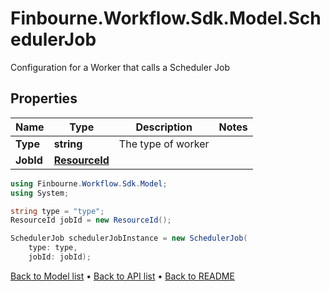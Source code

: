 # Finbourne.Workflow.Sdk.Model.SchedulerJob
Configuration for a Worker that calls a Scheduler Job

## Properties

Name | Type | Description | Notes
------------ | ------------- | ------------- | -------------
**Type** | **string** | The type of worker | 
**JobId** | [**ResourceId**](ResourceId.md) |  | 

```csharp
using Finbourne.Workflow.Sdk.Model;
using System;

string type = "type";
ResourceId jobId = new ResourceId();

SchedulerJob schedulerJobInstance = new SchedulerJob(
    type: type,
    jobId: jobId);
```

[Back to Model list](../README.md#documentation-for-models) &#8226; [Back to API list](../README.md#documentation-for-api-endpoints) &#8226; [Back to README](../README.md)

